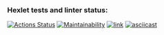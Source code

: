 ### Hexlet tests and linter status:
[![Actions Status](https://github.com/qasik228/backend-project-lvl1/workflows/hexlet-check/badge.svg)](https://github.com/qasik228/backend-project-lvl1/actions)
[![Maintainability](https://api.codeclimate.com/v1/badges/a99a88d28ad37a79dbf6/maintainability)](https://codeclimate.com/github/codeclimate/codeclimate/maintainability)
[![link](https://github.com/qasik228/backend-project-lvl1/actions/workflows/lint.yml/badge.svg)](https://github.com/qasik228/backend-project-lvl1/actions/workflows/link.yml)
[![asciicast](https://asciinema.org/a/wWct48M2Ye7dyVNI6x8Vi7b5G.svg)](https://asciinema.org/a/wWct48M2Ye7dyVNI6x8Vi7b5G)